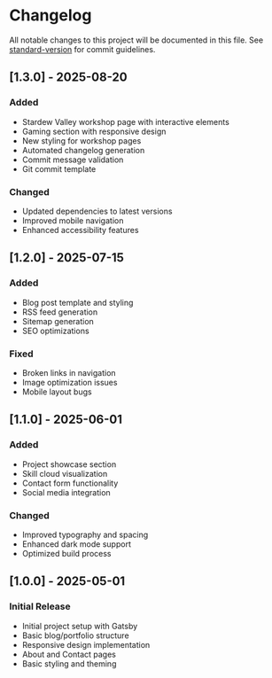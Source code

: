 # Changelog

All notable changes to this project will be documented in this file. See [standard-version](https://github.com/conventional-changelog/standard-version) for commit guidelines.

## [1.3.0] - 2025-08-20

### Added
- Stardew Valley workshop page with interactive elements
- Gaming section with responsive design
- New styling for workshop pages
- Automated changelog generation
- Commit message validation
- Git commit template

### Changed
- Updated dependencies to latest versions
- Improved mobile navigation
- Enhanced accessibility features

## [1.2.0] - 2025-07-15

### Added
- Blog post template and styling
- RSS feed generation
- Sitemap generation
- SEO optimizations

### Fixed
- Broken links in navigation
- Image optimization issues
- Mobile layout bugs

## [1.1.0] - 2025-06-01

### Added
- Project showcase section
- Skill cloud visualization
- Contact form functionality
- Social media integration

### Changed
- Improved typography and spacing
- Enhanced dark mode support
- Optimized build process

## [1.0.0] - 2025-05-01

### Initial Release
- Initial project setup with Gatsby
- Basic blog/portfolio structure
- Responsive design implementation
- About and Contact pages
- Basic styling and theming
